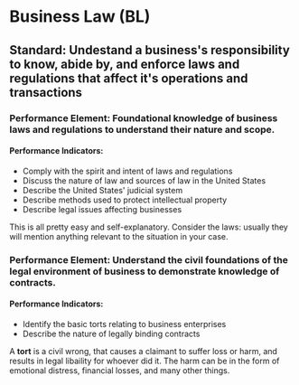# Business Law (BL)

## Standard: Undestand a business's responsibility to know, abide by, and enforce laws and regulations that affect it's operations and transactions

### Performance Element: Foundational knowledge of business laws and regulations to understand their nature and scope.

#### Performance Indicators:

* Comply with the spirit and intent of laws and regulations 
* Discuss the nature of law and sources of law in the United States 
* Describe the United States' judicial system 
* Describe methods used to protect intellectual property 
* Describe legal issues affecting businesses 

This is all pretty easy and self-explanatory. Consider the laws: usually they will mention anything relevant to the situation in your case. 

### Performance Element: Understand the civil foundations of the legal environment of business to demonstrate knowledge of contracts.

#### Performance Indicators:

* Identify the basic torts relating to business enterprises 
* Describe the nature of legally binding contracts 

A **tort** is a civil wrong, that causes a claimant to suffer loss or harm, and results in legal libaility for whoever did it.
The harm can be in the form of emotional distress, financial losses, and many other things.

